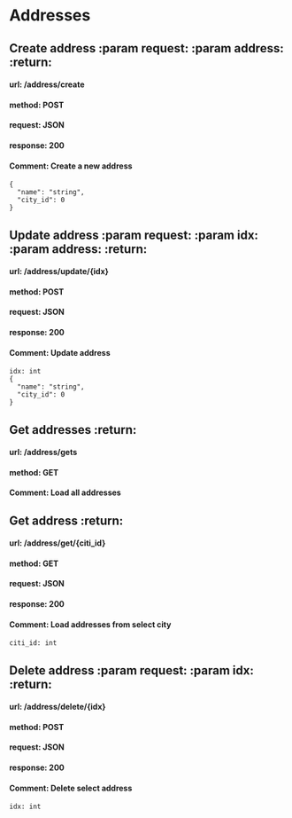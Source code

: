 # Addresses 
## Create address :param request: :param address: :return:
#### url: /address/create
#### method: POST
#### request: JSON
#### response: 200
#### Comment: Create a new address
````
{
  "name": "string",
  "city_id": 0
}
````
## Update address :param request: :param idx: :param address: :return:
#### url: /address/update/{idx}
#### method: POST
#### request: JSON
#### response: 200
#### Comment: Update address
````
idx: int
{
  "name": "string",
  "city_id": 0
}
````
## Get addresses :return:
#### url: /address/gets
#### method: GET
#### Comment: Load all addresses
## Get address :return:
#### url: /address/get/{citi_id}
#### method: GET
#### request: JSON
#### response: 200
#### Comment: Load addresses from select city
````
citi_id: int
````
## Delete address :param request: :param idx: :return:
#### url: /address/delete/{idx}
#### method: POST
#### request: JSON
#### response: 200
#### Comment: Delete select address
````
idx: int
````
